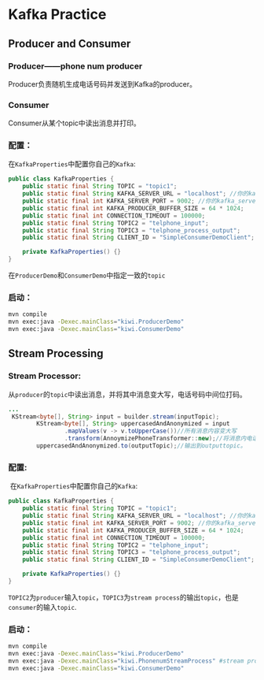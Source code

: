 # Kafka Practice

## Producer and Consumer

### Producer——phone num producer

Producer负责随机生成电话号码并发送到Kafka的producer。

### Consumer

Consumer从某个topic中读出消息并打印。

### 配置：

在`KafkaProperties`中配置你自己的`Kafka`:

```java
public class KafkaProperties {
    public static final String TOPIC = "topic1";
    public static final String KAFKA_SERVER_URL = "localhost"; //你的kafka_server地址
    public static final int KAFKA_SERVER_PORT = 9002; //你的kafka_server端口
    public static final int KAFKA_PRODUCER_BUFFER_SIZE = 64 * 1024;
    public static final int CONNECTION_TIMEOUT = 100000;
    public static final String TOPIC2 = "telphone_input";
    public static final String TOPIC3 = "telphone_process_output";
    public static final String CLIENT_ID = "SimpleConsumerDemoClient";

    private KafkaProperties() {}
}

```

在`ProducerDemo`和`ConsumerDemo`中指定一致的`topic`

### 启动：

```bash
mvn compile 
mvn exec:java -Dexec.mainClass="kiwi.ProducerDemo" 
mvn exec:java -Dexec.mainClass="kiwi.ConsumerDemo" 
```

## Stream Processing

### Stream Processor:

从`producer`的`topic`中读出消息，并将其中消息变大写，电话号码中间位打码。

```java
...
 KStream<byte[], String> input = builder.stream(inputTopic);
        KStream<byte[], String> uppercasedAndAnonymized = input
                .mapValues(v -> v.toUpperCase())//所有消息内容变大写
                .transform(AnnoymizePhoneTransformer::new);//将消息内电话号码中间部分打码
        uppercasedAndAnonymized.to(outputTopic);//输出到outputtopic。
```

### 配置:

​	在`KafkaProperties`中配置你自己的`Kafka`:

```java
public class KafkaProperties {
    public static final String TOPIC = "topic1";
    public static final String KAFKA_SERVER_URL = "localhost"; //你的kafka_server地址
    public static final int KAFKA_SERVER_PORT = 9002; //你的kafka_server端口
    public static final int KAFKA_PRODUCER_BUFFER_SIZE = 64 * 1024;
    public static final int CONNECTION_TIMEOUT = 100000;
    public static final String TOPIC2 = "telphone_input";
    public static final String TOPIC3 = "telphone_process_output";
    public static final String CLIENT_ID = "SimpleConsumerDemoClient";

    private KafkaProperties() {}
}

```

`TOPIC2`为`producer`输入`topic`，`TOPIC3`为`stream process`的输出`topic`，也是`consumer`的输入`topic`.

### 启动：

```bash
mvn compile 
mvn exec:java -Dexec.mainClass="kiwi.ProducerDemo" 
mvn exec:java -Dexec.mainClass="kiwi.PhonenumStreamProcess" #stream process 要先于consumer启动
mvn exec:java -Dexec.mainClass="kiwi.ConsumerDemo" 
```

## 